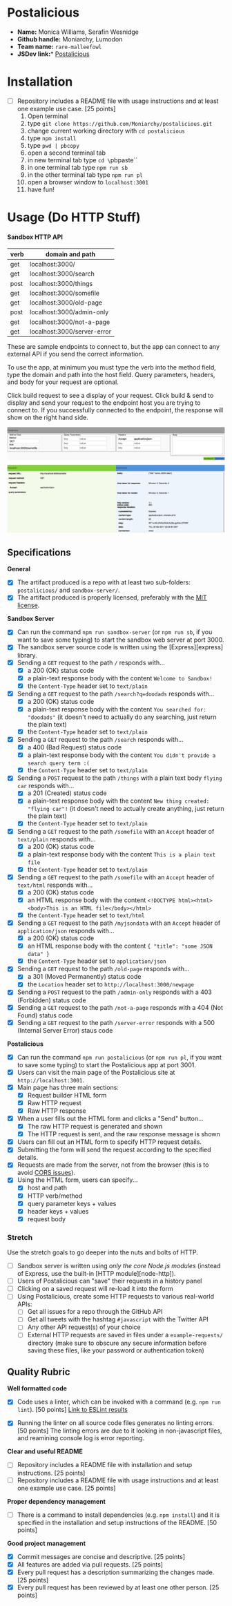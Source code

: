 # Postalicious

- **Name:** Monica Williams, Serafin Wesnidge
- **Github handle:** Moniarchy, Lumodon
- **Team name:** `rare-malleefowl`
- **JSDev link:*** [Postalicious](http://jsdev.learnersguild.org/goals/194-Postalicious-Demystifying_HTTP.html)

# Installation
- [ ] Repository includes a README file with usage instructions and at least one example use case. [25 points]
  1. Open terminal
  2. type `git clone https://github.com/Moniarchy/postalicious.git`
  3. change current working directory with `cd postalicious`
  4. type `npm install`
  5. type `pwd | pbcopy`
  6. open a second terminal tab
  7. in new terminal tab type `cd \`pbpaste\``
  8. in one terminal tab type `npm run sb`
  9. in the other terminal tab type `npm run pl`
  10. open a browser window to `localhost:3001`
  11. have fun!

# Usage (Do HTTP Stuff)

#### Sandbox HTTP API

| verb | domain and path                      |
| ---- | ------------------------------------ |
| get  | localhost:3000/                      |
| get  | localhost:3000/search                |
| post | localhost:3000/things                |
| get  | localhost:3000/somefile              |
| get  | localhost:3000/old-page              |
| post | localhost:3000/admin-only            |
| get  | localhost:3000/not-a-page            |
| get  | localhost:3000/server-error          |

These are sample endpoints to connect to, but the app can connect to any external API if you send the correct information.

To use the app, at minimum you must type the verb into the method field, type the domain and path into the host field. Query parameters, headers, and body for your request are optional. 

Click build request to see a display of your request.
Click build & send to display and send your request to the endpoint host you are trying to connect to. If you successfully connected to the endpoint, the response will show on the right hand side.

![Image of screen shot of usage example](https://github.com/Moniarchy/postalicious/raw/master/usageExample.png)

## Specifications

**General**

- [X] The artifact produced is a repo with at least two sub-folders: `postalicious/` and `sandbox-server/`.
- [X] The artifact produced is properly licensed, preferably with the [MIT license](https://opensource.org/licenses/MIT).

**Sandbox Server**

- [X] Can run the command `npm run sandbox-server` (or `npm run sb`, if you want to save some typing) to start the sandbox web server at port 3000.
- [X] The sandbox server source code is written using the [Express][express] library.
- [X] Sending a `GET` request to the path `/` responds with...
  - [X] a 200 (OK) status code
  - [X] a plain-text response body with the content `Welcome to Sandbox!`
  - [X] the `Content-Type` header set to `text/plain`
- [X] Sending a `GET` request to the path `/search?q=doodads` responds with...
  - [X] a 200 (OK) status code
  - [X] a plain-text response body with the content `You searched for: "doodads"` (it doesn't need to actually do any searching, just return the plain text)
  - [X] the `Content-Type` header set to `text/plain`
- [X] Sending a `GET` request to the path `/search` responds with...
  - [X] a 400 (Bad Request) status code
  - [X] a plain-text response body with the content `You didn't provide a search query term :(`
  - [X] the `Content-Type` header set to `text/plain`
- [X] Sending a `POST` request to the path `/things` with a plain text body `flying car` responds with...
  - [X] a 201 (Created) status code
  - [X] a plain-text response body with the content `New thing created: "flying car"!` (it doesn't need to actually create anything, just return the plain text)
  - [X] the `Content-Type` header set to `text/plain`
- [X] Sending a `GET` request to the path `/somefile` with an `Accept` header of `text/plain` responds with...
  - [X] a 200 (OK) status code
  - [X] a plain-text response body with the content `This is a plain text file`
  - [X] the `Content-Type` header set to `text/plain`
- [X] Sending a `GET` request to the path `/somefile` with an `Accept` header of `text/html` responds with...
  - [X] a 200 (OK) status code
  - [X] an HTML response body with the content `<!DOCTYPE html><html><body>This is an HTML file</body></html>`
  - [X] the `Content-Type` header set to `text/html`
- [X] Sending a `GET` request to the path `/myjsondata` with an `Accept` header of `application/json` responds with...
  - [X] a 200 (OK) status code
  - [X] an HTML response body with the content `{ "title": "some JSON data" }`
  - [X] the `Content-Type` header set to `application/json`
- [X] Sending a `GET` request to the path `/old-page` responds with...
  - [X] a 301 (Moved Permanently) status code
  - [X] the `Location` header set to `http://localhost:3000/newpage`
- [X] Sending a `POST` request to the path `/admin-only` responds with a 403 (Forbidden) status code
- [X] Sending a `GET` request to the path `/not-a-page` responds with a 404 (Not Found) status code
- [X] Sending a `GET` request to the path `/server-error` responds with a 500 (Internal Server Error) staus code

**Postalicious**

- [X] Can run the command `npm run postalicious` (or `npm run pl`, if you want to save some typing) to start the Postalicious app at port 3001.
- [X] Users can visit the main page of the Postalicious site at `http://localhost:3001`.
- [X] Main page has three main sections:
  - [X] Request builder HTML form
  - [X] Raw HTTP request
  - [X] Raw HTTP response
- [X] When a user fills out the HTML form and clicks a "Send" button...
  - [X] The raw HTTP request is generated and shown
  - [X] The HTTP request is sent, and the raw response message is shown
- [X] Users can fill out an HTML form to specify HTTP request details.
- [X] Submitting the form will send the request according to the specified details.
- [X] Requests are made from the server, not from the browser (this is to avoid [CORS issues](https://developer.mozilla.org/en-US/docs/Web/HTTP/Access_control_CORS)).
- [X] Using the HTML form, users can specify...
  - [X] host and path
  - [X] HTTP verb/method
  - [X] query parameter keys + values
  - [X] header keys + values
  - [X] request body

### Stretch

Use the stretch goals to go deeper into the nuts and bolts of HTTP.

- [ ] Sandbox server is written using _only the core Node.js modules_ (instead of Express, use the built-in [HTTP module][node-http]).
- [ ] Users of Postalicious can "save" their requests in a history panel
- [ ] Clicking on a saved request will re-load it into the form
- [ ] Using Postalicious, create some HTTP requests to various real-world APIs:
  - [ ] Get all issues for a repo through the GitHub API
  - [ ] Get all tweets with the hashtag `#javascript` with the Twitter API
  - [ ] Any other API request(s) of your choice
  - [ ] External HTTP requests are saved in files under a `example-requests/` directory (make sure to obscure any secure information before saving these files, like your password or authentication token)

## Quality Rubric

**Well formatted code**
- [X] Code uses a linter, which can be invoked with a command (e.g. `npm run lint`). [50 points]
[Link to ESLint results](https://github.com/Moniarchy/postalicious/blob/master/eslint_results.md)

- [X] Running the linter on all source code files generates no linting errors. [50 points]
The linting errors are due to it looking in non-javascript files, and reamining console log is error reporting.

**Clear and useful README**
- [ ] Repository includes a README file with installation and setup instructions. [25 points]
- [ ] Repository includes a README file with usage instructions and at least one example use case. [25 points]

**Proper dependency management**
- [ ] There is a command to install dependencies (e.g. `npm install`) and it is specified in the installation and setup instructions of the README. [50 points]

**Good project management**
- [X] Commit messages are concise and descriptive. [25 points]
- [X] All features are added via pull requests. [25 points]
- [X] Every pull request has a description summarizing the changes made. [25 points]
- [X] Every pull request has been reviewed by at least one other person. [25 points]
